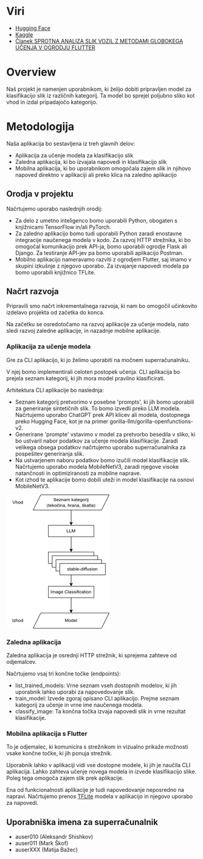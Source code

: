 # Viri

- [Hugging Face](https://huggingface.co/)
- [Kaggle](https://www.kaggle.com/)
- [Članek SPROTNA ANALIZA SLIK VOZIL Z
METODAMI GLOBOKEGA UČENJA V
OGRODJU FLUTTER](https://rosus.feri.um.si/rosus2024/files/Shishkov-Sprotna.pdf)

# Overview

Naš projekt je namenjen uporabnikom, ki želijo dobiti pripravljen model za klasifikacijo slik iz različnih kategorij. Ta model bo sprejel poljubno sliko kot vhod in izdal pripadajočo kategorijo.

# Metodologija

Naša aplikacija bo sestavljena iz treh glavnih delov:

- Aplikacija za učenje modela za klasifikacijo slik
- Zaledna aplikacija, ki bo izvajala napovedi in klasifikacijo slik
- Mobilna aplikacija, ki bo uporabnikom omogočala zajem slik in njihovo napoved direktno v aplikaciji ali preko klica na zaledno aplikacijo

## Orodja v projektu

Načrtujemo uporabo naslednjih orodij:

- Za delo z umetno inteligenco bomo uporabili Python, obogaten s knjižnicami TensorFlow in/ali PyTorch.
- Za zaledno aplikacijo bomo tudi uporabili Python zaradi enostavne integracije naučenega modela v kodo. Za razvoj HTTP strežnika, ki bo omogočal komunikacijo prek API-ja, bomo uporabili ogrodje Flask ali Django. Za testiranje API-jev pa bomo uporabili aplikacijo Postman.
- Mobilno aplikacijo nameravamo razviti z ogrodjem Flutter, saj imamo v skupini izkušnje z njegovo uporabo. Za izvajanje napovedi modela pa bomo uporabili knjižnico TFLite.


## Načrt razvoja

Pripravili smo načrt inkrementalnega razvoja, ki nam bo omogočil učinkovito izdelavo projekta od začetka do konca.

Na začetku se osredotočamo na razvoj aplikacije za učenje modela, nato sledi razvoj zaledne aplikacije, in nazadnje mobilne aplikacije.

### Aplikacija za učenje modela

Gre za CLI aplikacijo, ki jo želimo uporabiti na močnem superračunalniku.

V njej bomo implementirali celoten postopek učenja. CLI aplikacija bo prejela seznam kategorij, ki jih mora model pravilno klasificirati.

Arhitektura CLI aplikacije bo naslednja:

- Seznam kategorij pretvorimo v posebne 'prompts', ki jih bomo uporabili za generiranje sintetičnih slik. To bomo izvedli preko LLM modela. Načrtujemo uporabo ChatGPT prek API klicev ali modela, dostopnega preko Hugging Face, kot je na primer gorilla-llm/gorilla-openfunctions-v2.
- Generirane 'prompte' vstavimo v model za pretvorbo besedila v sliko, ki bo ustvaril nabor podatkov za učenje modela klasifikacije. Zaradi velikega obsega podatkov načrtujemo uporabo superračunalnika za pospešitev generiranja slik.
- Na ustvarjenem naboru podatkov bomo izučili model klasifikacije slik. Načrtujemo uporabo modela MobileNetV3, zaradi njegove visoke natančnosti in optimiziranosti za mobilne naprave.
- Kot izhod te aplikacije bomo dobili uteži in model klasifikacije na osnovi MobileNetV3.

![CLI app architecture](/images/arhitektura_ai.drawio.png)


### Zaledna aplikacija

Zaledna aplikacija je osrednji HTTP strežnik, ki sprejema zahteve od odjemalcev.

Načrtujemo vsaj tri končne točke (endpoints):

- list_trained_models: Vrne seznam vseh dostopnih modelov, ki jih uporabnik lahko uporabi za napovedovanje slik.
- train_model: Izvede zgoraj opisano CLI aplikacijo. Prejme seznam kategorij za učenje in vrne ime naučenega modela.
- classify_image: Ta končna točka izvaja napovedi slik in vrne rezultat klasifikacije.

### Mobilna aplikacija s Flutter

To je odjemalec, ki komunicira s strežnikom in vizualno prikaže možnosti vsake končne točke, ki jih ponuja strežnik.

Uporabnik lahko v aplikaciji vidi vse dostopne modele, ki jih je naučila CLI aplikacija. Lahko zahteva učenje novega modela in izvede klasifikacijo slike. Poleg tega omogoča zajem slik prek aplikacije.

Ena od funkcionalnosti aplikacije je tudi napovedovanje neposredno na napravi. Načrtujemo prenos [TFLite](https://pub.dev/packages/tflite_flutter) modela v aplikacijo in njegovo uporabo za napovedi.

## Uporabniška imena za superračunalnik

- auser010 (Aleksandr Shishkov)
- auser011 (Mark Škof) 
- auserXXX (Matija Bažec)
